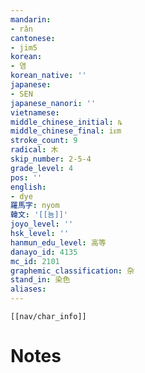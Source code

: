 ```yaml
---
mandarin:
- rǎn
cantonese:
- jim5
korean:
- 염
korean_native: ''
japanese:
- SEN
japanese_nanori: ''
vietnamese:
middle_chinese_initial: ȵ
middle_chinese_final: iᴇm
stroke_count: 9
radical: 木
skip_number: 2-5-4
grade_level: 4
pos: ''
english:
- dye
羅馬字: nyom
韓文: '[[뇸]]'
joyo_level: ''
hsk_level: ''
hanmun_edu_level: 高等
danayo_id: 4135
mc_id: 2101
graphemic_classification: 杂
stand_in: 染色
aliases:
---
```

```meta-bind-embed
[[nav/char_info]]
```

# Notes
